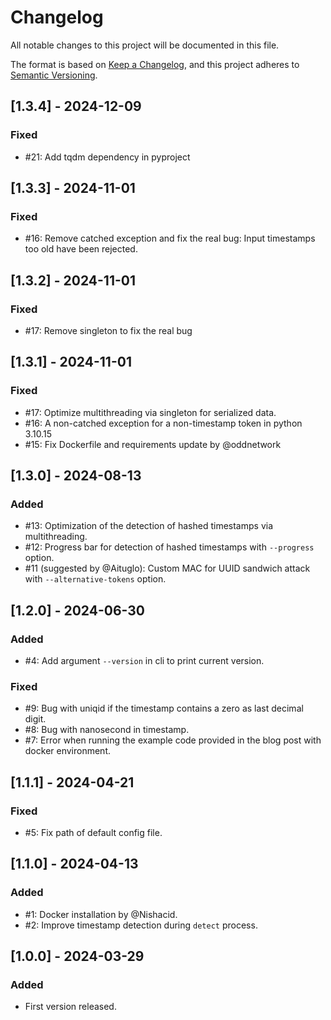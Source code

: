 # Changelog

All notable changes to this project will be documented in this file.

The format is based on [Keep a Changelog](https://keepachangelog.com/en/1.0.0/),
and this project adheres to [Semantic Versioning](https://semver.org/spec/v2.0.0.html).


## [1.3.4] - 2024-12-09

### Fixed

- #21: Add tqdm dependency in pyproject
  
## [1.3.3] - 2024-11-01

### Fixed

- #16: Remove catched exception and fix the real bug: Input timestamps too old have been rejected.

## [1.3.2] - 2024-11-01

### Fixed

- #17: Remove singleton to fix the real bug

## [1.3.1] - 2024-11-01

### Fixed

- #17: Optimize multithreading via singleton for serialized data.
- #16: A non-catched exception for a non-timestamp token in python 3.10.15
- #15: Fix Dockerfile and requirements update by @oddnetwork

## [1.3.0] - 2024-08-13

### Added

- #13: Optimization of the detection of hashed timestamps via multithreading.
- #12: Progress bar for detection of hashed timestamps with `--progress` option.
- #11 (suggested by @Aituglo): Custom MAC for UUID sandwich attack with `--alternative-tokens` option.

## [1.2.0] - 2024-06-30

### Added

- #4: Add argument `--version` in cli to print current version.

### Fixed

- #9: Bug with uniqid if the timestamp contains a zero as last decimal digit.
- #8: Bug with nanosecond in timestamp.
- #7: Error when running the example code provided in the blog post with docker environment.

## [1.1.1] - 2024-04-21

### Fixed

- #5: Fix path of default config file.


## [1.1.0] - 2024-04-13

### Added

- #1: Docker installation by @Nishacid.
- #2: Improve timestamp detection during `detect` process.

## [1.0.0] - 2024-03-29

### Added

- First version released.